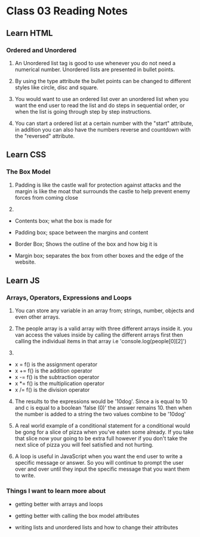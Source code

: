 # Class 03 Reading Notes

## Learn HTML

### Ordered and Unordered

1) An Unordered list tag is good to use whenever you do not need a numerical number. Unordered lists are presented in bullet points.

2) By using the type attribute the bullet points can be changed to different styles like circle, disc and square.

3) You would want to use an ordered list over an unordered list when you want the end user to read the list and do steps in sequential order, or when the list is going through step by step instructions. 

4) You can start a ordered list at a certain number with the "start" attribute, in addition you can also have the numbers reverse and countdown with the "reversed" attribute.

## Learn CSS

### The Box Model

1) Padding is like the castle wall for protection against attacks and the margin is like the moat that surrounds the castle to help prevent enemy forces from coming close 

2)

- Contents box; what the box is made for

- Padding box; space between the margins and content

- Border Box; Shows the outline of the box and how big it is
 
- Margin box; separates the box from other boxes and the edge of the website.

## Learn JS

### Arrays, Operators, Expressions and Loops

1) You can store any variable in an array from; strings, number, objects and even other arrays. 

2) The people array is a valid array with three different arrays inside it. you van access the values inside by calling the different arrays first then calling the individual items in that array i.e  'console.log(people[0][2]')

3)

- x = f() is the assignment operator
- x += f() is the addition operator
- x -= f() is the subtraction operator
- x *= f() is the multiplication operator
- x /= f() is the division operator

4) The results to the expressions would be '10dog'. Since a is equal to 10 and c is equal to a boolean 'false (0)' the answer remains 10. then when the number is added to a string the two values combine to be '10dog'

5) A real world example of a conditional statement for a conditional would be gong for a slice of pizza when you've eaten some already. If you take that slice now your going to be extra full however if you don't take the next slice of pizza you will feel satisfied and not hurting.

6) A loop is useful in JavaScript when you want the end user to write a specific message or answer. So you will continue to prompt the user over and over until they input the specific message that you want them to write.


### Things I want to learn more about

- getting better with arrays and loops

- getting better with calling the box model attributes

- writing lists and unordered lists and how to change their attributes 